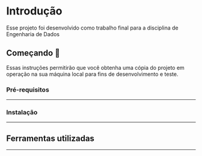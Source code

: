 # Introdução

Esse projeto foi desenvolvido como trabalho final para a disciplina de Engenharia de Dados

## Começando 🚀
Essas instruções permitirão que você obtenha uma cópia do projeto em operação na sua máquina local para fins de desenvolvimento e teste.

### Pré-requisitos
---

### Instalação
---


## Ferramentas utilizadas
---


